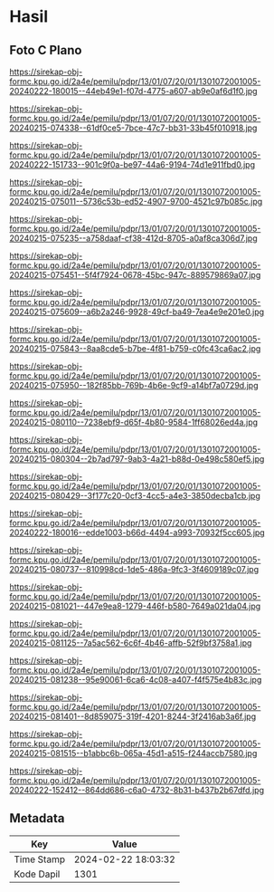 # Hasil

## Foto C Plano

https://sirekap-obj-formc.kpu.go.id/2a4e/pemilu/pdpr/13/01/07/20/01/1301072001005-20240222-180015--44eb49e1-f07d-4775-a607-ab9e0af6d1f0.jpg

https://sirekap-obj-formc.kpu.go.id/2a4e/pemilu/pdpr/13/01/07/20/01/1301072001005-20240215-074338--61df0ce5-7bce-47c7-bb31-33b45f010918.jpg

https://sirekap-obj-formc.kpu.go.id/2a4e/pemilu/pdpr/13/01/07/20/01/1301072001005-20240222-151733--901c9f0a-be97-44a6-9194-74d1e911fbd0.jpg

https://sirekap-obj-formc.kpu.go.id/2a4e/pemilu/pdpr/13/01/07/20/01/1301072001005-20240215-075011--5736c53b-ed52-4907-9700-4521c97b085c.jpg

https://sirekap-obj-formc.kpu.go.id/2a4e/pemilu/pdpr/13/01/07/20/01/1301072001005-20240215-075235--a758daaf-cf38-412d-8705-a0af8ca306d7.jpg

https://sirekap-obj-formc.kpu.go.id/2a4e/pemilu/pdpr/13/01/07/20/01/1301072001005-20240215-075451--5f4f7924-0678-45bc-947c-889579869a07.jpg

https://sirekap-obj-formc.kpu.go.id/2a4e/pemilu/pdpr/13/01/07/20/01/1301072001005-20240215-075609--a6b2a246-9928-49cf-ba49-7ea4e9e201e0.jpg

https://sirekap-obj-formc.kpu.go.id/2a4e/pemilu/pdpr/13/01/07/20/01/1301072001005-20240215-075843--8aa8cde5-b7be-4f81-b759-c0fc43ca6ac2.jpg

https://sirekap-obj-formc.kpu.go.id/2a4e/pemilu/pdpr/13/01/07/20/01/1301072001005-20240215-075950--182f85bb-769b-4b6e-9cf9-a14bf7a0729d.jpg

https://sirekap-obj-formc.kpu.go.id/2a4e/pemilu/pdpr/13/01/07/20/01/1301072001005-20240215-080110--7238ebf9-d65f-4b80-9584-1ff68026ed4a.jpg

https://sirekap-obj-formc.kpu.go.id/2a4e/pemilu/pdpr/13/01/07/20/01/1301072001005-20240215-080304--2b7ad797-9ab3-4a21-b88d-0e498c580ef5.jpg

https://sirekap-obj-formc.kpu.go.id/2a4e/pemilu/pdpr/13/01/07/20/01/1301072001005-20240215-080429--3f177c20-0cf3-4cc5-a4e3-3850decba1cb.jpg

https://sirekap-obj-formc.kpu.go.id/2a4e/pemilu/pdpr/13/01/07/20/01/1301072001005-20240222-180016--edde1003-b66d-4494-a993-70932f5cc605.jpg

https://sirekap-obj-formc.kpu.go.id/2a4e/pemilu/pdpr/13/01/07/20/01/1301072001005-20240215-080737--810998cd-1de5-486a-9fc3-3f4609189c07.jpg

https://sirekap-obj-formc.kpu.go.id/2a4e/pemilu/pdpr/13/01/07/20/01/1301072001005-20240215-081021--447e9ea8-1279-446f-b580-7649a021da04.jpg

https://sirekap-obj-formc.kpu.go.id/2a4e/pemilu/pdpr/13/01/07/20/01/1301072001005-20240215-081125--7a5ac562-6c6f-4b46-affb-52f9bf3758a1.jpg

https://sirekap-obj-formc.kpu.go.id/2a4e/pemilu/pdpr/13/01/07/20/01/1301072001005-20240215-081238--95e90061-6ca6-4c08-a407-f4f575e4b83c.jpg

https://sirekap-obj-formc.kpu.go.id/2a4e/pemilu/pdpr/13/01/07/20/01/1301072001005-20240215-081401--8d859075-319f-4201-8244-3f2416ab3a6f.jpg

https://sirekap-obj-formc.kpu.go.id/2a4e/pemilu/pdpr/13/01/07/20/01/1301072001005-20240215-081515--b1abbc6b-065a-45d1-a515-f244accb7580.jpg

https://sirekap-obj-formc.kpu.go.id/2a4e/pemilu/pdpr/13/01/07/20/01/1301072001005-20240222-152412--864dd686-c6a0-4732-8b31-b437b2b67dfd.jpg


## Metadata

| Key        | Value               |
| ---------- | ------------------- |
| Time Stamp | 2024-02-22 18:03:32 |
| Kode Dapil | 1301                |



